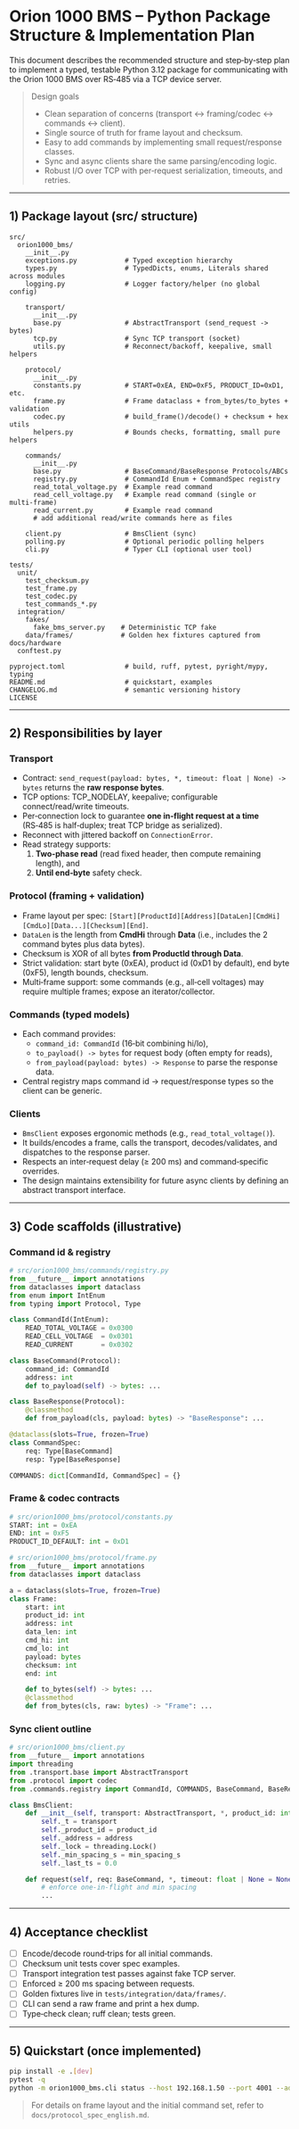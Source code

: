 # Orion 1000 BMS – Python Package Structure & Implementation Plan

This document describes the recommended structure and step‑by‑step plan to implement a typed, testable Python 3.12 package for communicating with the Orion 1000 BMS over RS‑485 via a TCP device server.

> Design goals
>
> - Clean separation of concerns (transport ↔ framing/codec ↔ commands ↔ client).
> - Single source of truth for frame layout and checksum.
> - Easy to add commands by implementing small request/response classes.
> - Sync and async clients share the same parsing/encoding logic.
> - Robust I/O over TCP with per‑request serialization, timeouts, and retries.

---

## 1) Package layout (src/ structure)

```
src/
  orion1000_bms/
    __init__.py
    exceptions.py            # Typed exception hierarchy
    types.py                 # TypedDicts, enums, Literals shared across modules
    logging.py               # Logger factory/helper (no global config)

    transport/
      __init__.py
      base.py                # AbstractTransport (send_request -> bytes)
      tcp.py                 # Sync TCP transport (socket)
      utils.py               # Reconnect/backoff, keepalive, small helpers

    protocol/
      __init__.py
      constants.py           # START=0xEA, END=0xF5, PRODUCT_ID=0xD1, etc.
      frame.py               # Frame dataclass + from_bytes/to_bytes + validation
      codec.py               # build_frame()/decode() + checksum + hex utils
      helpers.py             # Bounds checks, formatting, small pure helpers

    commands/
      __init__.py
      base.py                # BaseCommand/BaseResponse Protocols/ABCs
      registry.py            # CommandId Enum + CommandSpec registry
      read_total_voltage.py  # Example read command
      read_cell_voltage.py   # Example read command (single or multi‑frame)
      read_current.py        # Example read command
      # add additional read/write commands here as files

    client.py                # BmsClient (sync)
    polling.py               # Optional periodic polling helpers
    cli.py                   # Typer CLI (optional user tool)

tests/
  unit/
    test_checksum.py
    test_frame.py
    test_codec.py
    test_commands_*.py
  integration/
    fakes/
      fake_bms_server.py    # Deterministic TCP fake
    data/frames/            # Golden hex fixtures captured from docs/hardware
  conftest.py

pyproject.toml               # build, ruff, pytest, pyright/mypy, typing
README.md                    # quickstart, examples
CHANGELOG.md                 # semantic versioning history
LICENSE
```

---

## 2) Responsibilities by layer

### Transport

- Contract: `send_request(payload: bytes, *, timeout: float | None) -> bytes` returns the **raw response bytes**.
- TCP options: TCP_NODELAY, keepalive; configurable connect/read/write timeouts.
- Per‑connection lock to guarantee **one in‑flight request at a time** (RS‑485 is half‑duplex; treat TCP bridge as serialized).
- Reconnect with jittered backoff on `ConnectionError`.
- Read strategy supports:
  1. **Two‑phase read** (read fixed header, then compute remaining length), and
  2. **Until end‑byte** safety check.

### Protocol (framing + validation)

- Frame layout per spec:
  `[Start][ProductId][Address][DataLen][CmdHi][CmdLo][Data...][Checksum][End]`.
- `DataLen` is the length from **CmdHi** through **Data** (i.e., includes the 2 command bytes plus data bytes).
- Checksum is XOR of all bytes **from ProductId through Data**.
- Strict validation: start byte (0xEA), product id (0xD1 by default), end byte (0xF5), length bounds, checksum.
- Multi‑frame support: some commands (e.g., all‑cell voltages) may require multiple frames; expose an iterator/collector.

### Commands (typed models)

- Each command provides:
  - `command_id: CommandId` (16‑bit combining hi/lo),
  - `to_payload() -> bytes` for request body (often empty for reads),
  - `from_payload(payload: bytes) -> Response` to parse the response data.
- Central registry maps command id → request/response types so the client can be generic.

### Clients

- `BmsClient` exposes ergonomic methods (e.g., `read_total_voltage()`).
- It builds/encodes a frame, calls the transport, decodes/validates, and dispatches to the response parser.
- Respects an inter‑request delay (≥ 200 ms) and command‑specific overrides.
- The design maintains extensibility for future async clients by defining an abstract transport interface.

---

## 3) Code scaffolds (illustrative)

### Command id & registry

```python
# src/orion1000_bms/commands/registry.py
from __future__ import annotations
from dataclasses import dataclass
from enum import IntEnum
from typing import Protocol, Type

class CommandId(IntEnum):
    READ_TOTAL_VOLTAGE = 0x0300
    READ_CELL_VOLTAGE  = 0x0301
    READ_CURRENT       = 0x0302

class BaseCommand(Protocol):
    command_id: CommandId
    address: int
    def to_payload(self) -> bytes: ...

class BaseResponse(Protocol):
    @classmethod
    def from_payload(cls, payload: bytes) -> "BaseResponse": ...

@dataclass(slots=True, frozen=True)
class CommandSpec:
    req: Type[BaseCommand]
    resp: Type[BaseResponse]

COMMANDS: dict[CommandId, CommandSpec] = {}
```

### Frame & codec contracts

```python
# src/orion1000_bms/protocol/constants.py
START: int = 0xEA
END: int = 0xF5
PRODUCT_ID_DEFAULT: int = 0xD1
```

```python
# src/orion1000_bms/protocol/frame.py
from __future__ import annotations
from dataclasses import dataclass

a = dataclass(slots=True, frozen=True)
class Frame:
    start: int
    product_id: int
    address: int
    data_len: int
    cmd_hi: int
    cmd_lo: int
    payload: bytes
    checksum: int
    end: int

    def to_bytes(self) -> bytes: ...
    @classmethod
    def from_bytes(cls, raw: bytes) -> "Frame": ...
```

### Sync client outline

```python
# src/orion1000_bms/client.py
from __future__ import annotations
import threading
from .transport.base import AbstractTransport
from .protocol import codec
from .commands.registry import CommandId, COMMANDS, BaseCommand, BaseResponse

class BmsClient:
    def __init__(self, transport: AbstractTransport, *, product_id: int, address: int, min_spacing_s: float = 0.2):
        self._t = transport
        self._product_id = product_id
        self._address = address
        self._lock = threading.Lock()
        self._min_spacing_s = min_spacing_s
        self._last_ts = 0.0

    def request(self, req: BaseCommand, *, timeout: float | None = None) -> BaseResponse:
        # enforce one-in-flight and min spacing
        ...
```

---

## 4) Acceptance checklist

- [ ] Encode/decode round‑trips for all initial commands.
- [ ] Checksum unit tests cover spec examples.
- [ ] Transport integration test passes against fake TCP server.
- [ ] Enforced ≥ 200 ms spacing between requests.
- [ ] Golden fixtures live in `tests/integration/data/frames/`.
- [ ] CLI can send a raw frame and print a hex dump.
- [ ] Type‑check clean; ruff clean; tests green.

---

## 5) Quickstart (once implemented)

```bash
pip install -e .[dev]
pytest -q
python -m orion1000_bms.cli status --host 192.168.1.50 --port 4001 --address 0x01
```

> For details on frame layout and the initial command set, refer to `docs/protocol_spec_english.md`.
